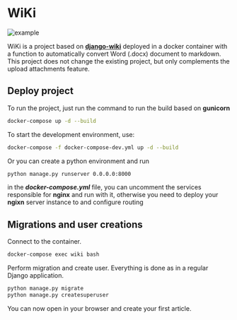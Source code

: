 

# WiKi

![example](example.gif)

WiKi is a project based on **[django-wiki](https://github.com/django-wiki/django-wiki)** deployed in a docker container with a function to automatically convert Word (.docx) document to markdown. This project does not change the existing project, but only complements the upload attachments feature.

## Deploy project

To run the project, just run the command to run the build based on **gunicorn**

```bash
docker-compose up -d --build
```

To start the development environment, use:

```bash
docker-compose -f docker-compose-dev.yml up -d --build
```

Or you can create a python environment and run

```bash
python manage.py runserver 0.0.0.0:8000
```

in the ***docker-compose.yml*** file, you can uncomment the services responsible for **nginx** and run with it, otherwise you need to deploy your **ngixn** server instance to and configure routing

## Migrations and user creations

Connect to the container.

```bash
docker-compose exec wiki bash
```

Perform migration and create user. Everything is done as in a regular Django application.

```bash
python manage.py migrate
python manage.py createsuperuser
```

You can now open in your browser and create your first article.
